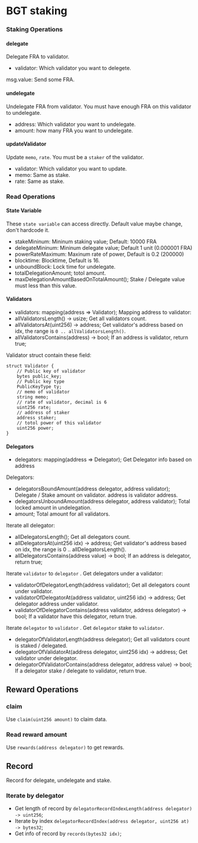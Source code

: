 # BGT staking

### Staking Operations

#### delegate

Delegate FRA to validator.

- validator: Which validator you want to delegete.

msg.value: Send some FRA.

#### undelegate

Undelegate FRA from validator. You must have enough FRA on this validator to undelegate.

- address: Which validator you want to undelegate.
- amount: how many FRA you want to undelegate.

#### updateValidator

Update `memo`, `rate`. You must be a `staker` of the validator.

- validator: Which validator you want to update.
- memo: Same as stake.
- rate: Same as stake.

### Read Operations

#### State Variable

These `state variable` can access directly. Default value maybe change, don't hardcode it.

- stakeMininum: Mininum staking value; Default: 10000 FRA
- delegateMininum: Mininum delegate value; Default 1 unit (0.000001 FRA)
- powerRateMaximum: Maxinum rate of power, Default is 0.2 (200000)
- blocktime: Blocktime, Default is 16.
- unboundBlock: Lock time for undelegate.
- totalDelegationAmount; totol amount.
- maxDelegationAmountBasedOnTotalAmount(); Stake / Delegate value must less than this value.

#### Validators

- validators: mapping(address => Validator); Mapping address to validator:
- allValidatorsLength() -> usize; Get all validators count.
- allValidatorsAt(uint256) -> address; Get validator's address based on idx, the range is `0 .. allValidatorsLength()`.
- allValidatorsContains(address) -> bool; If an address is validator, return true;

Validator struct contain these field:

```solidity
struct Validator {
    // Public key of validator
    bytes public_key;
    // Public key type
    PublicKeyType ty;
    // memo of validator
    string memo;
    // rate of validator, decimal is 6
    uint256 rate;
    // address of staker
    address staker;
    // totol power of this validator
    uint256 power;
}
```

#### Delegators

- delegators: mapping(address => Delegator); Get Delegator info based on address

Delegators:

- delegatorsBoundAmount(address delegator, address validator); Delegate / Stake amount on validator. address is
  validator address.
- delegatorsUnboundAmount(address delegator, address validator); Total locked amount in undelegation.
- amount; Total amount for all validators.

Iterate all delegator:

- allDelegatorsLength(); Get all delegators count.
- allDelegatorsAt(uint256 idx) -> address; Get validator's address based on idx, the range is 0 ..
  allDelegatorsLength().
- allDelegatorsContains(address value) -> bool; If an address is delegator, return true;

Iterate `validator` to `delegator` . Get delegators under a validator:

- validatorOfDelegatorLength(address validator); Get all delegators count under validator.
- validatorOfDelegatorAt(address validator, uint256 idx) -> address; Get delegator address under validator.
- validatorOfDelegatorContains(address validator, address delegator) -> bool; If a validator have this delegator, return
  true.

Iterate `delegator` to `validator` . Get `delegator` stake to `validator`.

- delegatorOfValidatorLength(address delegator); Get all validators count is staked / delegated.
- delegatorOfValidatorAt(address delegator, uint256 idx) -> address; Get validator under delegator.
- delegatorOfValidatorContains(address delegator, address value) -> bool; If a delegator stake / delegate to validator,
  return true.

## Reward Operations

### claim

Use `claim(uint256 amount)` to claim data.

### Read reward amount

Use `rewards(address delegator)` to get rewards.

## Record

Record for delegate, undelegate and stake.

### Iterate by delegator

- Get length of record by `delegatorRecordIndexLength(address delegator) -> uint256`;
- Iterate by index `delegatorRecordIndex(address delegator, uint256 at) -> bytes32`;
- Get info of record by `records(bytes32 idx)`;

